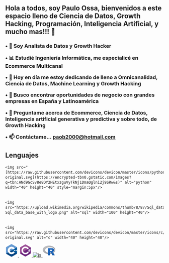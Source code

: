## Hola a todos, soy Paulo Ossa, bienvenidos a este espacio lleno de Ciencia de Datos, Growth Hacking, Programación, Inteligencia Artificial, y mucho mas!!! 👋

<h3>

• 🚀 Soy Analista de Datos y Growth Hacker

• 📊 Estudié Ingeniería Informática, me especialicé en Ecommerce Multicanal

• 📖 Hoy en día me estoy dedicando de lleno a Omnicanalidad, Ciencia de Datos, Machine Learning y Growth Hacking

• 🤝 Busco encontrar oportunidades de negocio con grandes empresas en España y Latinoamérica

• 💬 Preguntame acerca de Ecommerce, Ciencia de Datos, Inteligencia artificial generativa y predictiva y sobre todo, de Growth Hacking

• 📫 Contáctame... **paob2000@hotmail.com**  </h3>

<h2 align="left">Lenguajes</h2>
<p align="left">
  
    <img src="[https://raw.githubusercontent.com/devicons/devicon/master/icons/python/python-original.svg](https://encrypted-tbn0.gstatic.com/images?q=tbn:ANd9GcSv8e8DY2HEtxzguVyTkNj1DmaQglni2j9SRw&s)" alt="python" width="40" height="40" style="margin:5px"/>
  

    <img src="https://upload.wikimedia.org/wikipedia/commons/thumb/8/87/Sql_data_base_with_logo.png/640px-Sql_data_base_with_logo.png" alt="sql" width="100" height="40"/>
 

    <img src="https://raw.githubusercontent.com/devicons/devicon/master/icons/c/c-original.svg" alt="c" width="40" height="40"/>

  <a href="https://www.w3schools.com/cpp/" target="_blank" rel="noreferrer">
    <img src="https://raw.githubusercontent.com/devicons/devicon/master/icons/cplusplus/cplusplus-original.svg" alt="cplusplus" width="40" height="40"/>
  </a>
  <a href="https://www.w3schools.com/cs/" target="_blank" rel="noreferrer">
    <img src="https://raw.githubusercontent.com/devicons/devicon/master/icons/csharp/csharp-original.svg" alt="csharp" width="40" height="40"/>
  </a>
 <a href="https://www.javascript.com/" target="_blank" rel="noreferrer">
    <img src="https://upload.wikimedia.org/wikipedia/commons/thumb/6/6a/JavaScript-logo.png/800px-JavaScript-logo.png" alt="js" width="40" height="40"/>
  </a>
  <a href="https://www.r-project.org/" target="_blank" rel="noreferrer">
    <img src="https://raw.githubusercontent.com/devicons/devicon/master/icons/r/r-original.svg" alt="r" width="40" height="40"/>
  </a>
</p>

